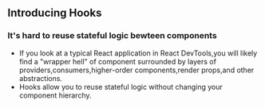 ## Introducing Hooks

### It's hard to reuse stateful logic bewteen components
* If you look at a typical React application in React DevTools,you will likely find a "wrapper hell" of component surrounded by layers of providers,consumers,higher-order components,render props,and other abstractions.
* Hooks allow you to reuse stateful logic without changing your component hierarchy.

### 